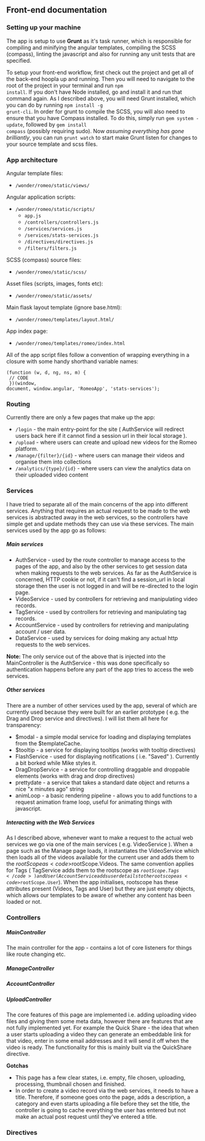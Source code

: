 ## Front-end documentation

### Setting up your machine

The app is setup to use <b>Grunt</b> as it's task runner, which is responsible for compiling and minifying the angular templates, compiling the SCSS (compass), linting the javascript and also for running any unit tests that are specified.

To setup your front-end workflow, first check out the project and get all of the back-end hoopla up and running.  Then you will need to navigate to the root of the project in your terminal and run <code>npm install</code>. If you don't have Node installed, go and install it and run that command again.  As I described above, you will need Grunt installed, which you can do by running <code>npm install -g grunt-cli</code>.  In order for grunt to compile the SCSS, you will also need to ensure that you have Compass installed.  To do this, simply run <code>gem system -update</code>, followed by <code>gem install compass</code> (possibly requiring sudo). Now <em>assuming everything has gone brilliantly</em>, you can run <code>grunt watch</code> to start make Grunt listen for changes to your source template and scss files.

### App architecture

Angular template files:

- <code>/wonder/romeo/static/views/</code>

Angular application scripts:

- <code>/wonder/romeo/static/scripts/</code>
	- <code>app.js</code>
	- <code>/controllers/controllers.js</code>
	- <code>/services/services.js</code>
	- <code>/services/stats-services.js</code>
	- <code>/directives/directives.js</code>
	- <code>/filters/filters.js</code>

SCSS (compass) source files:

- <code>/wonder/romeo/static/scss/</code>

Asset files (scripts, images, fonts etc):

- <code>/wonder/romeo/static/assets/</code>

Main flask layout template (ignore base.html):

- <code>/wonder/romeo/templates/layout.html/</code>

App index page:

- <code>/wonder/romeo/templates/romeo/index.html</code>

All of the app script files follow a convention of wrapping everything in a closure with some handy shorthand variable names:

<code>(function (w, d, ng, ns, m) {<br/>
	// CODE <br/>
})(window, document, window.angular, 'RomeoApp', 'stats-services');
</code>

### Routing

Currently there are only a few pages that make up the app:

- <code>/login</code> - the main entry-point for the site ( AuthService will redirect users back here if it cannot find a session url in their local storage ).
- <code>/upload</code> - where users can create and upload new videos for the Romeo platform.
- <code>/manage/{filter}/{id}</code> - where users can manage their videos and organise them into collections
- <code>/analytics/{type}/{id}</code> - where users can view the analytics data on their uploaded video content

### Services

I have tried to separate all of the main concerns of the app into different services.  Anything that requires an actual request to be made to the web services is abstracted away in the web services, so the controllers have simple get and update methods they can use via these services. The main services used by the app go as follows:

##### Main services

- AuthService - used by the route controller to manage access to the pages of the app, and also by the other services to get session data when making requests to the web services. As far as the AuthService is concerned, HTTP cookie or not, if it can't find a session_url in local storage then the user is not logged in and will be re-directed to the login page.
- VideoService - used by controllers for retrieving and manipulating video records.
- TagService - used by controllers for retrieving and manipulating tag records.
- AccountService - used by controllers for retrieving and manipulating account / user data.
- DataService - used by services for doing making any actual http requests to the web services.

<strong>Note: </strong>The only service out of the above that is injected into the MainController is the AuthService - this was done specifically so authentication happens before any part of the app tries to access the web services.

##### Other services

There are a number of other services used by the app, several of which are currently used because they were built for an earlier prototype ( e.g. the Drag and Drop service and directives). I will list them all here for transparency:

- $modal - a simple modal service for loading and displaying templates from the $templateCache.
- $tooltip - a service for displaying tooltips (works with tooltip directives)
- FlashService - used for displaying notifications ( i.e. "Saved" ). Currently a bit borked while Mike styles it.
- DragDropService - a service for controlling draggable and droppable elements (works with drag and drop directives)
- prettydate - a service that takes a standard date object and returns a nice "x minutes ago" string
- animLoop - a basic rendering pipeline - allows you to add functions to a request animation frame loop, useful for animating things with javascript. 

##### Interacting with the Web Services

As I described above, whenever want to make a request to the actual web services we go via one of the main services ( e.g. VideoService ).  When a page such as the Manage page loads, it instantiates the VideoService which then loads all of the videos available for the current user and adds them to the $rootScope as <code>$rootScope.Videos</code>.  The same convention applies for Tags ( TagService adds them to the rootscope as <code>$rootScope.Tags</code>) and User ( AccountService adds user details to the rootscope as <code>$rootScope.User</code>).  When the app initialises, rootscope has these attributes present (Videos, Tags and User) but they are just empty objects, which allows our templates to be aware of whether any content has been loaded or not. 

### Controllers

##### MainController

The main controller for the app - contains a lot of core listeners for things like route changing etc.

##### ManageController

##### AccountController

##### UploadController

The core features of this page are implemented i.e. adding uploading video files and giving them some meta data, however there are features that are not fully implemented yet.  For example the Quick Share - the idea that when a user starts uploading a video they can generate an embeddable link for that video, enter in some email addresses and it will send it off when the video is ready.  The functionality for this is mainly built via the QuickShare directive.

<b>Gotchas</b>

- This page has a few clear states, i.e. empty, file chosen, uploading, processing, thumbnail chosen and finished.
- In order to create a video record via the web services, it needs to have a title.  Therefore, if someone goes onto the page, adds a description, a category and even starts uploading a file before they set the title, the controller is going to cache everything the user has entered but not make an actual post request until they've entered a title.


### Directives
